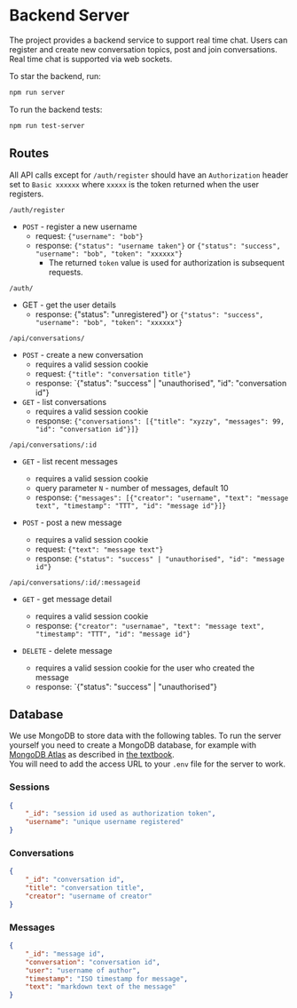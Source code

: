 # Backend Server

The project provides a backend service to support real time chat.   Users can
register and create new conversation topics, post and join conversations.
Real time chat is supported via web sockets.

To star the backend, run:

```bash
npm run server
```

To run the backend tests:

```bash
npm run test-server
```

## Routes

All API calls except for `/auth/register` should have
an `Authorization` header set to `Basic xxxxxx`  where `xxxxx` is the token returned when
the user registers.  

`/auth/register`

* `POST` - register a new username
  * request: `{"username": "bob"}`
  * response: `{"status": "username taken"}` or `{"status": "success", "username": "bob", "token": "xxxxxx"}`
    * The returned `token` value is used for authorization is subsequent requests.

`/auth/`

* GET - get the user details
  * response: {"status": "unregistered"} or `{"status": "success", "username": "bob", "token": "xxxxxx"}`

`/api/conversations/`

* `POST` - create a new conversation
  * requires a valid session cookie
  * request: `{"title": "conversation title"}`
  * response: `{"status": "success" | "unauthorised", "id": "conversation id"}
* `GET` - list conversations
  * requires a valid session cookie
  * response: `{"conversations": [{"title": "xyzzy", "messages": 99, "id": "conversation id"}]}`

`/api/conversations/:id`

* `GET` - list recent messages
  * requires a valid session cookie
  * query parameter `N` - number of messages, default 10
  * response: `{"messages": [{"creator": "username", "text": "message text", "timestamp": "TTT", "id": "message id"}]}`

* `POST` - post a new message
  * requires a valid session cookie
  * request: `{"text": "message text"}`
  * response: `{"status": "success" | "unauthorised", "id": "message id"}`

`/api/conversations/:id/:messageid`

* `GET` - get message detail
  * requires a valid session cookie
  * response: `{"creator": "usernamae", "text": "message text", "timestamp": "TTT", "id": "message id"}`

* `DELETE` - delete message
  * requires a valid session cookie for the user who created the message
  * response: `{"status": "success" | "unauthorised"}
## Database
We use MongoDB to store data with the following tables.  To run the server yourself you
need to create a MongoDB database, for example with
[MongoDB Atlas](https://www.mongodb.com/atlas/database) as described in
[the textbook](https://fullstackopen.com/en/part3/saving_data_to_mongo_db#mongo-db).  
You will need to add the access URL to your `.env` file for the server to work.
### Sessions
```json
{
    "_id": "session id used as authorization token",
    "username": "unique username registered"
}
```

### Conversations

```json
{
    "_id": "conversation id",
    "title": "conversation title",
    "creator": "username of creator"
}
```

### Messages

```json
{
    "_id": "message id",
    "conversation": "conversation id",
    "user": "username of author",
    "timestamp": "ISO timestamp for message",
    "text": "markdown text of the message"
}
```